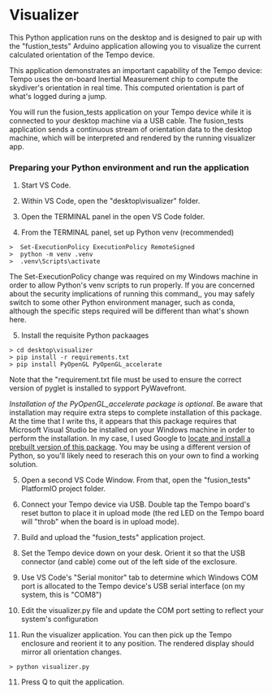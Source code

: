 # Visualizer

This Python application runs on the desktop and is designed to pair up with the "fustion_tests" Arduino application allowing you to 
visualize the current calculated orientation of the Tempo device. 

This application demonstrates an important capability of the Tempo device: Tempo uses the on-board Inertial Measurement chip to compute
the skydiver's orientation in real time. This computed orientation is part of what's
logged during a jump.

You will run the fusion_tests application
on your Tempo device while it is connected to your desktop machine
via a USB cable.  The fusion_tests application sends a continuous stream
of orientation data to the desktop machine, which will be
interpreted and rendered by the running visualizer app.

### Preparing your Python environment and run the application

1. Start VS Code.

2. Within VS Code, open the "desktop\visualizer" folder.

3. Open the TERMINAL panel in the open VS Code folder.

4. From the TERMINAL panel, set up Python venv (recommended)

```
>  Set-ExecutionPolicy ExecutionPolicy RemoteSigned
>  python -m venv .venv
>  .venv\Scripts\activate  
```

The Set-ExecutionPolicy change was required on my Windows machine in order to
allow Python's venv scripts to run properly.  If you are concerned about
the security implications of running this command,, you may safely switch to some other
Python environment manager, such as conda, although the specific steps required will be different than what's shown here.

5. Install the requisite Python packaages

```
> cd desktop\visualizer
> pip install -r requirements.txt
> pip install PyOpenGL PyOpenGL_accelerate 
```

Note that the "requirement.txt file must be used to ensure the correct version of pyglet is installed to sypport PyWavefront.

*Installation of the PyOpenGL_accelerate package is optional*. Be aware that installation may require extra steps to complete installation of this package.  At the time that I write ths, it appears that 
this package requires that Microsoft Visual Studio be installed on your Windows machine in order to perform
the installation.  In my case, I used Google to [locate and install a prebuilt version of this package](https://stackoverflow.com/questions/77346740/install-pyopengl-for-windows-under-python-3-12).  You may be using
a different version of Python, so you'll likely need to reserach this
on your own to find a working solution.

5. Open a second VS Code Window. From that, open the "fusion_tests" PlatformIO project folder.

6. Connect your Tempo device via USB. Double tap the Tempo board's reset button to place it in upload mode (the red LED on the Tempo board will "throb" when the board is in upload mode). 

7. Build and upload the "fusion_tests" application project.

8. Set the Tempo device down on your desk. Orient it so that the USB connector (and cable) come out of the left side of the exclosure.

8. Use VS Code's "Serial monitor" tab to determine which Windows COM port is allocated to the Tempo device's USB serial interface (on my system, this is "COM8")

9. Edit the visualizer.py file and update the COM port setting to reflect your system's configuration


10. Run the visualizer application. You can then pick up the Tempo enclosure and reorient it to any position.  The rendered display should mirror all orientation changes.

```
> python visualizer.py
```

11. Press Q to quit the application.
